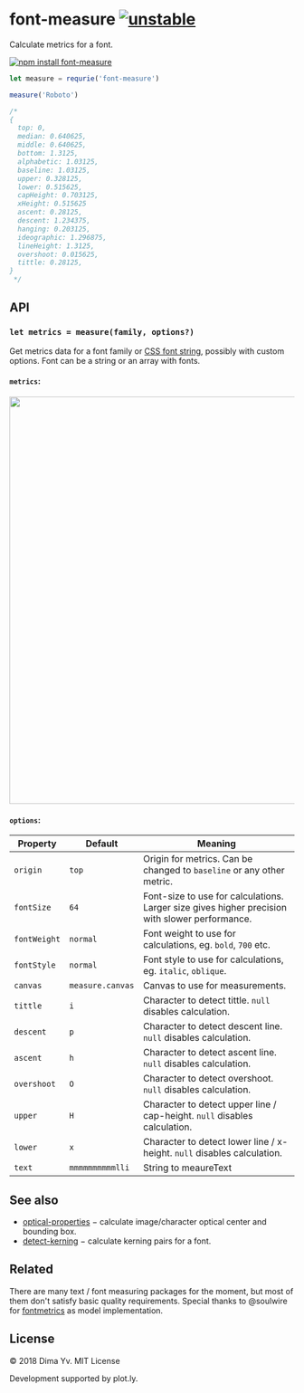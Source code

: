 # font-measure [![unstable](https://img.shields.io/badge/stability-unstable-green.svg)](http://github.com/badges/stability-badges)

Calculate metrics for a font.

[![npm install font-measure](https://nodei.co/npm/node-font-measure.png?mini=true)](https://npmjs.org/package/font-measure/)

```js
let measure = requrie('font-measure')

measure('Roboto')

/*
{
  top: 0,
  median: 0.640625,
  middle: 0.640625,
  bottom: 1.3125,
  alphabetic: 1.03125,
  baseline: 1.03125,
  upper: 0.328125,
  lower: 0.515625,
  capHeight: 0.703125,
  xHeight: 0.515625
  ascent: 0.28125,
  descent: 1.234375,
  hanging: 0.203125,
  ideographic: 1.296875,
  lineHeight: 1.3125,
  overshoot: 0.015625,
  tittle: 0.28125,
}
 */

```

## API

### `let metrics = measure(family, options?)`

Get metrics data for a font family or [CSS font string](), possibly with custom options. Font can be a string or an array with fonts.

#### `metrics`:

<img src="https://github.com/dy/font-measure/raw/master/sphinx.svg?sanitize=true" width="720"/>


#### `options`:

Property | Default | Meaning
---|---|---
`origin` | `top` | Origin for metrics. Can be changed to `baseline` or any other metric.
`fontSize` | `64` | Font-size to use for calculations. Larger size gives higher precision with slower performance.
`fontWeight` | `normal` | Font weight to use for calculations, eg. `bold`, `700` etc.
`fontStyle` | `normal` | Font style to use for calculations, eg. `italic`, `oblique`.
`canvas` | `measure.canvas` | Canvas to use for measurements.
`tittle` | `i` | Character to detect tittle. `null` disables calculation.
`descent` | `p` | Character to detect descent line. `null` disables calculation.
`ascent` | `h` | Character to detect ascent line. `null` disables calculation.
`overshoot` | `O` | Character to detect overshoot. `null` disables calculation.
`upper` | `H` | Character to detect upper line / cap-height. `null` disables calculation.
`lower` | `x` | Character to detect lower line / x-height. `null` disables calculation.
`text` | `mmmmmmmmmmlli` | String to meaureText


## See also

* [optical-properties](https://ghub.io/optical-properties) − calculate image/character optical center and bounding box.
* [detect-kerning](https://ghub.io/detect-kerning) − calculate kerning pairs for a font.

## Related

There are many text / font measuring packages for the moment, but most of them don't satisfy basic quality requirements. Special thanks to @soulwire
 for [fontmetrics](https://ghub.io/fontmetrics) as model implementation.

## License

© 2018 Dima Yv. MIT License

Development supported by plot.ly.
